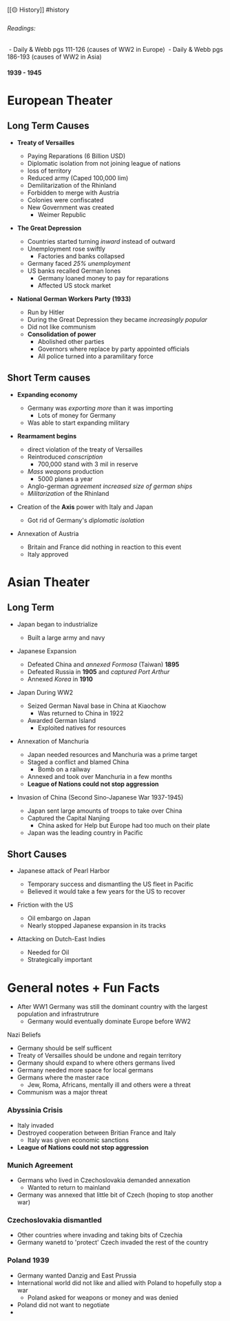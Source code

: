 [[🟡 History]] #history 

###### Readings:
 - Daily & Webb pgs 111-126 (causes of WW2 in Europe) 
 - Daily & Webb pgs 186-193 (causes of WW2 in Asia)

#### 1939 - 1945

# European Theater 
## Long Term Causes 

- **Treaty of Versailles** 
	- Paying Reparations (6 Billion USD)
	- Diplomatic isolation from not joining league of nations 
	- loss of territory 
	- Reduced army (Caped 100,000 lim)
	- Demilitarization of the Rhinland 
	- Forbidden to merge with Austria 
	- Colonies were confiscated 
	- New Government was created 
		- Weimer Republic 

- **The Great Depression** 
	- Countries started turning *inward* instead of outward 
	- Unemployment rose swiftly 
		- Factories and banks collapsed 
	- Germany faced *25% unemployment* 
	- US banks recalled German lones 
		- Germany loaned money to pay for reparations 
		- Affected US stock market 

- **National German Workers Party** **(1933)**
	- Run by Hitler 
	- During the Great Depression they became *increasingly* *popular* 
	- Did not like communism 
	- **Consolidation of power** 
		- Abolished other parties 
		- Governors where replace by party appointed officials 
		- All police turned into a paramilitary force 

## Short Term causes 

- **Expanding economy** 
	- Germany was *exporting more* than it was importing 
		- Lots of money for Germany 
	- Was able to start expanding military 

- **Rearmament begins** 
	- direct violation of the treaty of Versailles 
	- Reintroduced *conscription* 
		- 700,000 stand with 3 mil in reserve 
	- *Mass* *weapons* production 
		- 5000 planes a year 
	- Anglo-german *agreement* *increased size of german ships* 
	- *Militarization* of the Rhinland 

- Creation of the **Axis** power with Italy and Japan 
	- Got rid of Germany's *diplomatic isolation* 

- Annexation of Austria 
	- Britain and France did nothing in reaction to this event
	- Italy approved 


# Asian Theater 

## Long Term

- Japan began to industrialize 
	- Built a large army and navy 

- Japanese Expansion 
	- Defeated China and *annexed Formosa* (Taiwan) **1895**
	- Defeated Russia in **1905** and *captured Port Arthur* 
	- Annexed *Korea* in **1910**

- Japan During WW2 
	- Seized German Naval base in China at Kiaochow 
		- Was returned to China in 1922 
	- Awarded German Island 
		- Exploited natives for resources 

- Annexation of Manchuria 
	- Japan needed resources and Manchuria was a prime target 
	- Staged a conflict and blamed China 
		- Bomb on a railway 
	- Annexed and took over Manchuria in a few months 
	- **League of Nations could not stop aggression** 

- Invasion of China (Second Sino-Japanese War 1937-1945)
	- Japan sent large amounts of troops to take over China 
	- Captured the Capital Nanjing 
		- China asked for Help but Europe had too much on their plate 
	- Japan was the leading country in Pacific 
## Short Causes 

- Japanese attack of Pearl Harbor 
	- Temporary success and dismantling the US fleet in Pacific 
	- Believed it would take a few years for the US to recover 

- Friction with the US 
	- Oil embargo on Japan 
	- Nearly stopped Japanese expansion in its tracks 

- Attacking on Dutch-East Indies 
	- Needed for Oil 
	- Strategically important


# General notes + Fun Facts 

- After WW1 Germany was still the dominant country with the largest population and infrastrutrure 
	- Germany would eventually dominate Europe before WW2

Nazi Beliefs 
- Germany should be self sufficent 
- Treaty of Versailles should be undone and regain territory 
- Germany should expand to where others germans lived 
- Germany needed more space for local germans 
- Germans where the master race 
	- Jew, Roma, Africans, mentally ill and others were a threat 
- Communism was a major threat 

### Abyssinia Crisis 
- Italy invaded 
- Destroyed cooperation between Britian France and Italy 
	- Italy was given economic sanctions 
- **League of Nations could not stop aggression** 

### Munich Agreement 
- Germans who lived in Czechoslovakia demanded annexation 
	- Wanted to return to mainland 
- Germany was annexed that little bit of Czech (hoping to stop another war)

### Czechoslovakia dismantled 
- Other countries where invading and taking bits of Czechia 
- Germany wanetd to 'protect' Czech invaded the rest of the country 

### Poland 1939 
- Germany wanted Danzig and East Prussia 
- International world did not like and allied with Poland to hopefully stop a war 
	- Poland asked for weapons or money and was denied 
- Poland did not want to negotiate 
- 